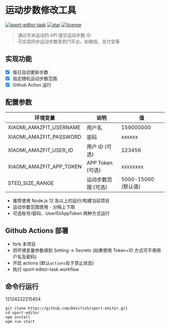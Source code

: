 # 运动步数修改工具

[![sport-editor-task](https://github.com/Devifish/sport-editor/actions/workflows/sport-editor-task.yml/badge.svg)](https://github.com/Devifish/sport-editor/actions/workflows/sport-editor-task.yml)
[![star](https://img.shields.io/github/stars/Devifish/sport-editor.svg?logo=github)](https://github.com/Devifish/sport-editor)
[![license](https://img.shields.io/github/license/Devifish/sport-editor)](https://github.com/Devifish/sport-editor)

> 通过华米运动的 API 提交运动步数 😒<br/>
> 可实现同步运动步数至热门平台，如微信、支付宝等

## 实现功能

- [x] 每日自动更新步数
- [x] 指定随机运动步数范围
- [x] Github Action 运行

## 配置参数

| 环境变量                 | 说明                | 值                  |
| ------------------------ | ------------------- | ------------------- |
| XIAOMI_AMAZFIT_USERNAME  | 用户名              | 159000000           |
| XIAOMI_AMAZFIT_PASSWORD  | 密码                | xxxxxx              |
| XIAOMI_AMAZFIT_USER_ID   | 用户 ID (可选)      | 123456              |
| XIAOMI_AMAZFIT_APP_TOKEN | APP Token (可选)    | xxxxxxxx            |
| STED_SIZE_RANGE          | 运动步数范围 (可选) | 5000-15000 (默认值) |

- 推荐使用 Node.js 12 及以上的运行/构建当前项目
- 运动步数范围使用 - 分隔上下限
- 可选账号/密码、UserID/AppToken 两种方式运行

## Github Actions 部署

- fork 本项目
- 将环境变量参数填到 Setting -> Secrets (如果使用 Token+ID 方式可不填用户名及密码)
- 开启 actions (默认`actions`处于禁止状态)
- 执行 sport-editor-task workflow

## 命令行运行
12124222215454



```
git clone https://github.com/Devifish/sport-editor.git
cd sport-editor
npm install
npm run start
```
